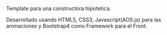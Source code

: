 Template para una constructora hipotetica.

Desarrollado usando HTML5, CSS3, Javascript(AOS.js) para las animaciones y Bootstrap4 como Framework para el Front.
